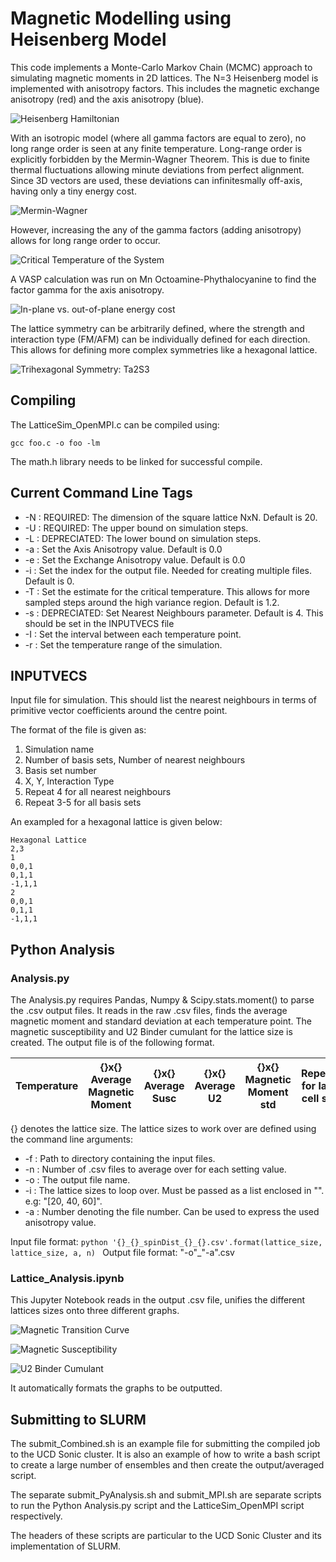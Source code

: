 # Magnetic Modelling using Heisenberg Model

This code implements a Monte-Carlo Markov Chain (MCMC) approach to simulating magnetic moments in 2D lattices. The N=3 Heisenberg model is implemented with anisotropy factors. This includes the magnetic exchange anisotropy (red) and the axis anisotropy (blue).

![Heisenberg Hamiltonian](/results/Hamiltonian.png)

With an isotropic model (where all gamma factors are equal to zero), no long range order is seen at any finite temperature. Long-range order is explicitly forbidden by the Mermin-Wagner Theorem. This is due to finite thermal fluctuations allowing minute deviations from perfect alignment. Since 3D vectors are used, these deviations can infinitesmally off-axis, having only a tiny energy cost.

![Mermin-Wagner](/results/Energetic_argument_for_Mermin_Wagner_fluctuations.png)

However, increasing the any of the gamma factors (adding anisotropy) allows for long range order to occur.

![Critical Temperature of the System](/results/CriticalTemperatures.png)

A VASP calculation was run on Mn Octoamine-Phythalocyanine to find the factor gamma for the axis anisotropy.

![In-plane vs. out-of-plane energy cost](/results/AxisAnisotropy.png)

The lattice symmetry can be arbitrarily defined, where the strength and interaction type (FM/AFM) can be individually defined for each direction. This allows for defining more complex symmetries like a hexagonal lattice.

![Trihexagonal Symmetry: Ta2S3](/results/Ta2S3.png)

## Compiling

The LatticeSim_OpenMPI.c can be compiled using:
```
gcc foo.c -o foo -lm
```

The math.h library needs to be linked for successful compile.

## Current Command Line Tags

- -N : REQUIRED: The dimension of the square lattice NxN. Default is 20.
- -U : REQUIRED: The upper bound on simulation steps.
- -L : DEPRECIATED: The lower bound on simulation steps.
- -a : Set the Axis Anisotropy value. Default is 0.0
- -e : Set the Exchange Anisotropy value. Default is 0.0
- -i : Set the index for the output file. Needed for creating multiple files. Default is 0.
- -T : Set the estimate for the critical temperature. This allows for more sampled steps around the high variance region. Default is 1.2.
- -s : DEPRECIATED: Set Nearest Neighbours parameter. Default is 4. This should be set in the INPUTVECS file
- -I : Set the interval between each temperature point.
- -r : Set the temperature range of the simulation.



## INPUTVECS
Input file for simulation. This should list the nearest neighbours in terms of primitive vector coefficients around the centre point.

The format of the file is given as:
1. Simulation name
2. Number of basis sets, Number of nearest neighbours
3. Basis set number
4. X, Y, Interaction Type
5. Repeat 4 for all nearest neighbours
6. Repeat 3-5 for all basis sets

An exampled for a hexagonal lattice is given below:

```
Hexagonal Lattice
2,3
1
0,0,1
0,1,1
-1,1,1
2
0,0,1
0,1,1
-1,1,1
```

## Python Analysis

### Analysis.py

The Analysis.py requires Pandas, Numpy & Scipy.stats.moment() to parse the .csv output files.
It reads in the raw .csv files, finds the average magnetic moment and standard deviation at each temperature point.
The magnetic susceptibility and U2 Binder cumulant for the lattice size is created.
The output file is of the following format.

| Temperature | {}x{} Average Magnetic Moment | {}x{} Average Susc | {}x{} Average U2 | {}x{} Magnetic Moment std | Repeated for larger cell sizes |
| ----------- | ----------------------------- | ------------------ | ---------------- | ------------------------- | ------------------------------ |

{} denotes the lattice size. The lattice sizes to work over are defined using the command line arguments:

- -f : Path to directory containing the input files.
- -n : Number of .csv files to average over for each setting value.
- -o : The output file name.
- -i : The lattice sizes to loop over. Must be passed as a list enclosed in "". e.g: "[20, 40, 60]".
- -a : Number denoting the file number. Can be used to express the used anisotropy value.

Input file format: ```python '{}_{}_spinDist_{}_{}.csv'.format(lattice_size, lattice_size, a, n) ```
Output file format: "-o"_"-a".csv


### Lattice_Analysis.ipynb

This Jupyter Notebook reads in the output .csv file, unifies the different lattices sizes onto three different graphs.

![Magnetic Transition Curve](/Results/MagneticCurve.png)

![Magnetic Susceptibility](/Results/MagneticSusceptibility.png)

![U2 Binder Cumulant](/Results/MagneticBinderCumulant.png)

It automatically formats the graphs to be outputted.


## Submitting to SLURM

The submit_Combined.sh is an example file for submitting the compiled job to the UCD Sonic cluster.
It is also an example of how to write a bash script to create a large number of ensembles and then create the output/averaged script.

The separate submit_PyAnalysis.sh and submit_MPI.sh are separate scripts to run the Python Analysis.py script and the LatticeSim_OpenMPI script respectively.

The headers of these scripts are particular to the UCD Sonic Cluster and its implementation of SLURM.
